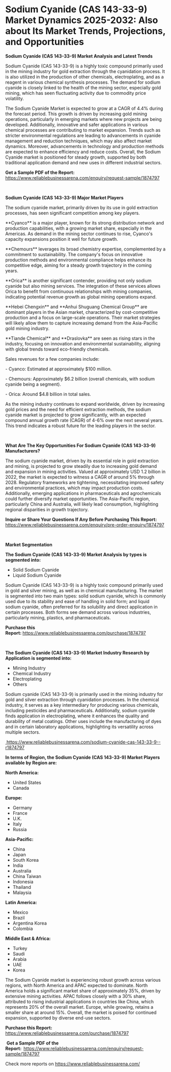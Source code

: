 <p><h1>Sodium Cyanide (CAS 143-33-9) Market Dynamics 2025-2032: Also about Its Market Trends, Projections, and Opportunities</h1></p><p><strong>Sodium Cyanide (CAS 143-33-9) Market Analysis and Latest Trends</strong></p>
<p><p>Sodium Cyanide (CAS 143-33-9) is a highly toxic compound primarily used in the mining industry for gold extraction through the cyanidation process. It is also utilized in the production of other chemicals, electroplating, and as a reagent in various chemical synthesis processes. The demand for sodium cyanide is closely linked to the health of the mining sector, especially gold mining, which has seen fluctuating activity due to commodity price volatility.</p><p>The Sodium Cyanide Market is expected to grow at a CAGR of 4.4% during the forecast period. This growth is driven by increasing gold mining operations, particularly in emerging markets where new projects are being developed. Additionally, innovative and safer applications in various chemical processes are contributing to market expansion. Trends such as stricter environmental regulations are leading to advancements in cyanide management and reduction techniques, which may also affect market dynamics. Moreover, advancements in technology and production methods are expected to enhance efficiency and reduce costs. Overall, the Sodium Cyanide market is positioned for steady growth, supported by both traditional application demand and new uses in different industrial sectors.</p></p>
<p><strong>Get a Sample PDF of the Report:&nbsp;</strong> <a href="https://www.reliablebusinessarena.com/enquiry/request-sample/1874797?utm_campaign=3098&utm_medium=2&utm_source=Github&utm_content=ia&utm_term=03042025&utm_id=sodium-cyanide-cas-143-33-9">https://www.reliablebusinessarena.com/enquiry/request-sample/1874797</a></p>
<p>&nbsp;</p>
<p><strong>Sodium Cyanide (CAS 143-33-9) Major Market Players</strong></p>
<p><p>The sodium cyanide market, primarily driven by its use in gold extraction processes, has seen significant competition among key players. </p><p>**Cyanco** is a major player, known for its strong distribution network and production capabilities, with a growing market share, especially in the Americas. As demand in the mining sector continues to rise, Cyanco's capacity expansions position it well for future growth.</p><p>**Chemours** leverages its broad chemistry expertise, complemented by a commitment to sustainability. The company's focus on innovative production methods and environmental compliance helps enhance its competitive edge, aiming for a steady growth trajectory in the coming years.</p><p>**Orica** is another significant contender, providing not only sodium cyanide but also mining services. The integration of these services allows Orica to benefit from continuous relationships with mining companies, indicating potential revenue growth as global mining operations expand.</p><p>**Hebei Chengxin** and **Anhui Shuguang Chemical Group** are dominant players in the Asian market, characterized by cost-competitive production and a focus on large-scale operations. Their market strategies will likely allow them to capture increasing demand from the Asia-Pacific gold mining industry.</p><p>**Tiande Chemical** and **Draslovka** are seen as rising stars in the industry, focusing on innovation and environmental sustainability, aligning with global trends toward eco-friendly chemicals.</p><p>Sales revenues for a few companies include:</p><p>- Cyanco: Estimated at approximately $100 million.</p><p>- Chemours: Approximately $6.2 billion (overall chemicals, with sodium cyanide being a segment).</p><p>- Orica: Around $4.8 billion in total sales.</p><p>As the mining industry continues to expand worldwide, driven by increasing gold prices and the need for efficient extraction methods, the sodium cyanide market is projected to grow significantly, with an expected compound annual growth rate (CAGR) of 4-6% over the next several years. This trend indicates a robust future for the leading players in the sector.</p></p>
<p>&nbsp;</p>
<p><strong>What Are The Key Opportunities For Sodium Cyanide (CAS 143-33-9) Manufacturers?</strong></p>
<p><p>The sodium cyanide market, driven by its essential role in gold extraction and mining, is projected to grow steadily due to increasing gold demand and expansion in mining activities. Valued at approximately USD 1.2 billion in 2022, the market is expected to witness a CAGR of around 5% through 2028. Regulatory frameworks are tightening, necessitating improved safety and environmental practices, which may impact production costs. Additionally, emerging applications in pharmaceuticals and agrochemicals could further diversify market opportunities. The Asia-Pacific region, particularly China and Australia, will likely lead consumption, highlighting regional disparities in growth trajectory.</p></p>
<p><strong>Inquire or Share Your Questions If Any Before Purchasing This Report:</strong> <a href="https://www.reliablebusinessarena.com/enquiry/pre-order-enquiry/1874797?utm_campaign=3098&utm_medium=2&utm_source=Github&utm_content=ia&utm_term=03042025&utm_id=sodium-cyanide-cas-143-33-9">https://www.reliablebusinessarena.com/enquiry/pre-order-enquiry/1874797</a></p>
<p>&nbsp;</p>
<p><strong>Market Segmentation</strong></p>
<p><strong>The Sodium Cyanide (CAS 143-33-9) Market Analysis by types is segmented into:</strong></p>
<p><ul><li>Solid Sodium Cyanide</li><li>Liquid Sodium Cyanide</li></ul></p>
<p><p>Sodium Cyanide (CAS 143-33-9) is a highly toxic compound primarily used in gold and silver mining, as well as in chemical manufacturing. The market is segmented into two main types: solid sodium cyanide, which is commonly used due to its stability and ease of handling in solid form; and liquid sodium cyanide, often preferred for its solubility and direct application in certain processes. Both forms see demand across various industries, particularly mining, plastics, and pharmaceuticals.</p></p>
<p><strong>Purchase this Report:&nbsp;</strong><a href="https://www.reliablebusinessarena.com/purchase/1874797?utm_campaign=3098&utm_medium=2&utm_source=Github&utm_content=ia&utm_term=03042025&utm_id=sodium-cyanide-cas-143-33-9">https://www.reliablebusinessarena.com/purchase/1874797</a></p>
<p>&nbsp;</p>
<p><strong>The Sodium Cyanide (CAS 143-33-9) Market Industry Research by Application is segmented into:</strong></p>
<p><ul><li>Mining Industry</li><li>Chemical Industry</li><li>Electroplating</li><li>Others</li></ul></p>
<p><p>Sodium cyanide (CAS 143-33-9) is primarily used in the mining industry for gold and silver extraction through cyanidation processes. In the chemical industry, it serves as a key intermediary for producing various chemicals, including pesticides and pharmaceuticals. Additionally, sodium cyanide finds application in electroplating, where it enhances the quality and durability of metal coatings. Other uses include the manufacturing of dyes and in certain laboratory applications, highlighting its versatility across multiple sectors.</p></p>
<p><a href="https://www.reliablebusinessarena.com/sodium-cyanide-cas-143-33-9--r1874797?utm_campaign=3098&utm_medium=2&utm_source=Github&utm_content=ia&utm_term=03042025&utm_id=sodium-cyanide-cas-143-33-9">&nbsp;https://www.reliablebusinessarena.com/sodium-cyanide-cas-143-33-9--r1874797</a></p>
<p><strong>In terms of Region, the Sodium Cyanide (CAS 143-33-9) Market Players available by Region are:</strong></p>
<p>
    <p> <strong> North America: </strong>
        <ul>
            <li>United States</li>
            <li>Canada</li>
        </ul>
        </p> 
    <p> <strong> Europe: </strong>
        <ul>
            <li>Germany</li>
            <li>France</li>
            <li>U.K.</li>
            <li>Italy</li>
            <li>Russia</li>
        </ul>
        </p> 
    <p> <strong> Asia-Pacific: </strong>
        <ul>
            <li>China</li>
            <li>Japan</li>
            <li>South Korea</li>
            <li>India</li>
            <li>Australia</li>
            <li>China Taiwan</li>
            <li>Indonesia</li>
            <li>Thailand</li>
            <li>Malaysia</li>
        </ul>
        </p> 
    <p> <strong> Latin America: </strong>
        <ul>
            <li>Mexico</li>
            <li>Brazil</li>
            <li>Argentina Korea</li>
            <li>Colombia</li>
        </ul>
        </p> 
    <p> <strong> Middle East & Africa: </strong>
        <ul>
            <li>Turkey</li>
            <li>Saudi</li>
            <li>Arabia</li>
            <li>UAE</li>
            <li>Korea</li>
        </ul>
    </p>
    </p>
<p><p>The Sodium Cyanide market is experiencing robust growth across various regions, with North America and APAC expected to dominate. North America holds a significant market share of approximately 35%, driven by extensive mining activities. APAC follows closely with a 30% share, attributed to rising industrial applications in countries like China, which represents 20% of the overall market. Europe, while growing, retains a smaller share at around 15%. Overall, the market is poised for continued expansion, supported by diverse end-use sectors.</p></p>
<p><strong>Purchase this Report: </strong><a href="https://www.reliablebusinessarena.com/purchase/1874797?utm_campaign=3098&utm_medium=2&utm_source=Github&utm_content=ia&utm_term=03042025&utm_id=sodium-cyanide-cas-143-33-9">https://www.reliablebusinessarena.com/purchase/1874797</a></p>
<p>&nbsp;<strong>Get a Sample PDF of the Report:&nbsp;&nbsp;</strong><a href="https://www.reliablebusinessarena.com/enquiry/request-sample/1874797?utm_campaign=3098&utm_medium=2&utm_source=Github&utm_content=ia&utm_term=03042025&utm_id=sodium-cyanide-cas-143-33-9">https://www.reliablebusinessarena.com/enquiry/request-sample/1874797</a></p>
<p><strong></strong></p>
<p>Check more reports on <a href="https://www.reliablebusinessarena.com/?utm_campaign=3098&utm_medium=2&utm_source=Github&utm_content=ia&utm_term=03042025&utm_id=sodium-cyanide-cas-143-33-9">https://www.reliablebusinessarena.com/</a></p>